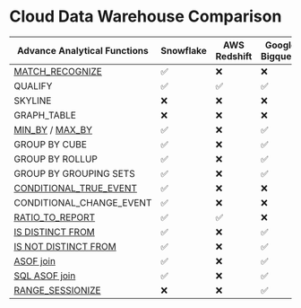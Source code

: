 # Cloud Data Warehouse Comparison

|Advance Analytical Functions                                                                        |Snowflake   |AWS Redshift|Google Bigquery|Databricks |Oracle|Exasol|Mysql Heatwave|
|----------------------------------------------------------------------------------------------------|------------|------------|---------------|-----------|------|------|--------------|
|[MATCH_RECOGNIZE](https://qosf.com/applied-overview-of-MATCH_RECOGNIZE-clause.html)                 |✅          |❌          |❌             |❌        |✅    |❌    |❌
|QUALIFY                                                                                             |✅          |✅          |✅             |✅        |✅    |✅    |❌
|SKYLINE                                                                                             |❌          |❌          |❌             |❌        |❌    |✅    |❌
|GRAPH_TABLE                                                                                         |❌          |❌          |❌             |❌        |✅    |❌    |❌
|[MIN_BY](https://qosf.com/min_by.html) / [MAX_BY](https://qosf.com/max_by.html)                     |✅          |❌          |✅             |✅        |❌    |❌    |❌
|GROUP BY CUBE                                                                                       |✅          |❌          |✅             |✅        |✅    |✅    |❌
|GROUP BY ROLLUP                                                                                     |✅          |❌          |✅             |✅        |✅    |✅    |❌
|GROUP BY GROUPING SETS                                                                              |✅          |❌          |✅             |✅        |✅    |✅    |❌
|[CONDITIONAL_TRUE_EVENT](https://qosf.com/conditional_true_event.html)                              |✅          |❌          |❌             |❌        |❌    |❌    |❌
|CONDITIONAL_CHANGE_EVENT                                                                            |✅          |❌          |❌             |❌        |❌    |❌    |❌
|[RATIO_TO_REPORT](https://qosf.com/ratio_to_report.html)                                            |✅          |✅          |❌             |❌        |✅    |✅    |❌
|[IS DISTINCT FROM](https://qosf.com/null-safe-comparison-in-snowflake-sql.html)                     |✅          |❌          |✅             |✅        |❌    |❌    |❌
|[IS NOT DISTINCT FROM](https://qosf.com/null-safe-comparison-in-snowflake-sql.html)                 |✅          |❌          |✅             |✅        |❌    |❌    |❌
|[ASOF join](https://qosf.com/ASOF-join.html)                                                        |✅          |❌          |✅             |❌        |❌    |❌    |❌
|[SQL ASOF join](https://qosf.com/ASOF-and-MATCH_CONDITION-join.html)                                |✅          |❌          |✅             |❌        |❌    |❌    |❌
|[RANGE_SESSIONIZE](https://qosf.com/sessionization-using-RANGE_SESSIONIZE-in-google-big-query.html) |❌          |❌          |✅             |❌        |❌    |❌    |❌
 
